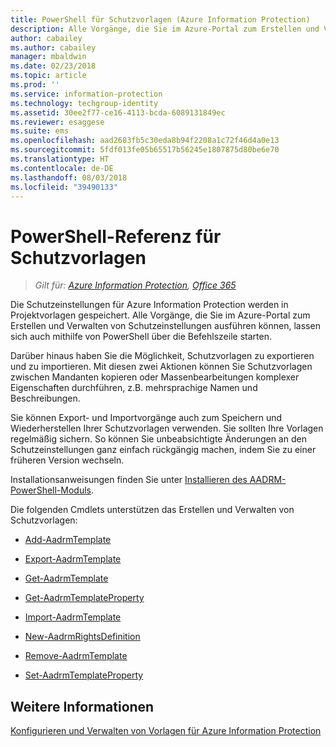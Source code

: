 ```yaml
---
title: PowerShell für Schutzvorlagen (Azure Information Protection)
description: Alle Vorgänge, die Sie im Azure-Portal zum Erstellen und Verwalten von Schutzvorlagen ausführen können, lassen sich auch mithilfe von PowerShell über die Befehlszeile starten. Darüber hinaus können Sie Vorlagen exportieren und importieren, sodass Sie Vorlagen zwischen Mandanten kopieren oder Massenbearbeitungen komplexer Eigenschaften in Vorlagen, z. B. von mehrsprachigen Namen und Beschreibungen, ausführen können.
author: cabailey
ms.author: cabailey
manager: mbaldwin
ms.date: 02/23/2018
ms.topic: article
ms.prod: ''
ms.service: information-protection
ms.technology: techgroup-identity
ms.assetid: 30ee2f77-ce16-4113-bcda-6089131849ec
ms.reviewer: esaggese
ms.suite: ems
ms.openlocfilehash: aad2683fb5c30eda8b94f2208a1c72f46d4a0e13
ms.sourcegitcommit: 5fdf013fe05b65517b56245e1807875d80be6e70
ms.translationtype: HT
ms.contentlocale: de-DE
ms.lasthandoff: 08/03/2018
ms.locfileid: "39490133"
---
```

# <a name="powershell-reference-for-protection-templates"></a>PowerShell-Referenz für Schutzvorlagen

>*Gilt für: [Azure Information Protection](https://azure.microsoft.com/pricing/details/information-protection), [Office 365](http://download.microsoft.com/download/E/C/F/ECF42E71-4EC0-48FF-AA00-577AC14D5B5C/Azure_Information_Protection_licensing_datasheet_EN-US.pdf)*

Die Schutzeinstellungen für Azure Information Protection werden in Projektvorlagen gespeichert. Alle Vorgänge, die Sie im Azure-Portal zum Erstellen und Verwalten von Schutzeinstellungen ausführen können, lassen sich auch mithilfe von PowerShell über die Befehlszeile starten. 

Darüber hinaus haben Sie die Möglichkeit, Schutzvorlagen zu exportieren und zu importieren. Mit diesen zwei Aktionen können Sie Schutzvorlagen zwischen Mandanten kopieren oder Massenbearbeitungen komplexer Eigenschaften durchführen, z.B. mehrsprachige Namen und Beschreibungen.

Sie können Export- und Importvorgänge auch zum Speichern und Wiederherstellen Ihrer Schutzvorlagen verwenden. Sie sollten Ihre Vorlagen regelmäßig sichern. So können Sie unbeabsichtigte Änderungen an den Schutzeinstellungen ganz einfach rückgängig machen, indem Sie zu einer früheren Version wechseln.

Installationsanweisungen finden Sie unter [Installieren des AADRM-PowerShell-Moduls](install-powershell.md).

Die folgenden Cmdlets unterstützen das Erstellen und Verwalten von Schutzvorlagen:

- [Add-AadrmTemplate](/powershell/module/aadrm/add-aadrmtemplate)

- [Export-AadrmTemplate](/powershell/module/aadrm/export-aadrmtemplate)

- [Get-AadrmTemplate](/powershell/module/aadrm/get-aadrmtemplate)

- [Get-AadrmTemplateProperty](/powershell/module/aadrm/get-aadrmtemplateproperty)

- [Import-AadrmTemplate](/powershell/module/aadrm/import-aadrmtemplate)

- [New-AadrmRightsDefinition](/powershell/module/aadrm/new-aadrmrightsdefinition)

- [Remove-AadrmTemplate](/powershell/module/aadrm/remove-aadrmtemplate)

- [Set-AadrmTemplateProperty](/powershell/module/aadrm/set-aadrmtemplateproperty)



## <a name="see-also"></a>Weitere Informationen
[Konfigurieren und Verwalten von Vorlagen für Azure Information Protection](configure-policy-templates.md)

